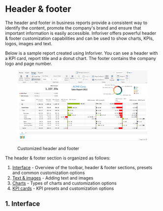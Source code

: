 # Header & footer

The header and footer in business reports provide a consistent way to identify the content, promote the company's brand and ensure that important information is easily accessible. Inforiver offers powerful header & footer customization capabilities and can be used to show charts, KPIs, logos, images and text.

Below is a sample report created using Inforiver. You can see a header with a KPI card, report title and a donut chart. The footer contains the company logo and page number.

<figure><img src="../../../.gitbook/assets/8.2.1 Header &#x26; footer.png" alt=""><figcaption><p>Customized header and footer</p></figcaption></figure>

The header & footer section is organized as follows:

1. [Interface](./#1.-interface) - Overview of the toolbar, header & footer sections, presets and common customization options&#x20;
2. [Text & images](text-and-images.md) - Adding text and images
3. [Charts](charts.md) - Types of charts and customization options
4. [KPI cards](kpi-cards.md) - KPI presets and customization options

## 1. Interface









